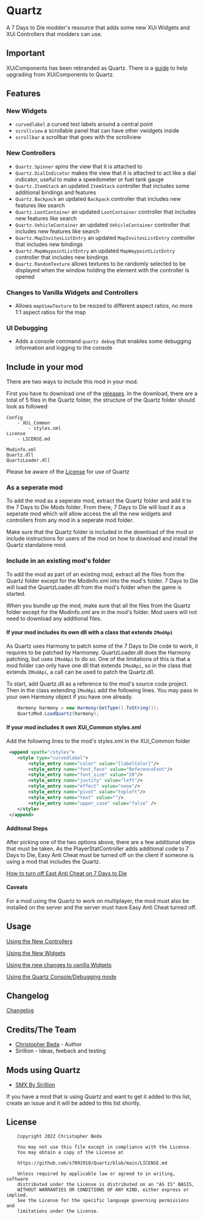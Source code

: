 # Quartz

A 7 Days to Die modder's resource that adds some new XUi Widgets and XUi Controllers that modders can use.

## Important

XUiComponents has been rebranded as Quartz. There is a [guide](tutorials/UpgradingFromXUiComponents.md) to help
upgrading from XUiComponents to Quartz.

## Features

### New Widgets

* `curvedlabel` a curved text labels around a central point
* `scrollview` a scrollable panel that can have other vwidgets inside
* `scrollbar` a scrollbar that goes with the scrollview

### New Controllers

* `Quartz.Spinner` spins the view that it is attached to
* `Quartz.DialIndicator` makes the view that it is attached to act like a dial indicator, useful to make a speedometer or
fuel tank gauge
* `Quartz.ItemStack` an updated `ItemStack` controller that includes some additional bindings and features
* `Quartz.Backpack` an updated `Backpack` controller that includes new features like search
* `Quartz.LootContainer` an updated `LootContainer` controller that includes new features like search
* `Quartz.VehicleContainer` an updated `VehicleContainer` controller that includes new features like search
* `Quartz.MapInvitesListEntry` an updated `MapInvitesListEntry` controller that includes new bindings
* `Quartz.MapWaypointListEntry` an updated `MapWaypointListEntry` controller that includes new bindings
* `Quartz.RandomTexture` allows textures to be randomly selected to be displayed when the window holding the element with the controller is opened

### Changes to Vanilla Widgets and Controllers

* Allows `mapViewTexture` to be resized to different aspect ratios, no more 1:1 aspect ratios for the map

### UI Debugging

* Adds a console command `quartz debug` that enables some debugging information and logging to the console

## Include in your mod

There are two ways to include this mod in your mod.

First you have to download one of the [releases](https://github.com/s7092910/Quartz/releases/).
In the download, there are a total of 5 files in the Quartz folder, the structure of the Quartz
folder should look as followed:

```text
Config
    - XUi_Common
        - styles.xml
License
    - LICENSE.md

Modinfo.xml
Quartz.dll
QuartzLoader.dll
```

Please be aware of the [License](LICENSE.md) for use of Quartz

### As a seperate mod

To add the mod as a seperate mod, extract the Quartz folder and add it to the
7 Days to Die Mods folder. From there, 7 Days to Die will load it as a seperate mod which will allow
access the all the new widgets and controllers from any mod in a seperate mod folder.

Make sure that the Quartz folder is included in the download of the mod or include
instructions for users of the mod on how to download and install the Quartz standalone mod.

### Include in an existing mod's folder

To add the mod as part of an existing mod, extract all the files from the Quartz folder except
for the Modinfo.xml into the mod's folder. 7 Days to Die will load the QuartzLoader.dll from
the mod's folder when the game is started.

When you bundle up the mod, make sure that all the files from the Quartz folder except
for the Modinfo.xml are in the mod's folder. Mod users will not need to download any additional files.

#### If your mod includes its own dll with a class that extends `IModApi`

As Quartz uses Harmony to patch some of the 7 Days to Die code to work, it requires to be patched by Harmoney.
QuartzLoader.dll does the Harmony patching, but uses `IModApi` to do so. One of the limitations of this is that
a mod folder can only have one dll that extends `IModApi`, so in the class that extends `IModApi`, a call can be used to patch the Quartz.dll.

To start, add Quartz.dll as a reference to the mod's source code project. Then in the class extending `IModApi` add the following lines. You may pass in your own Harmony object if you have one already.

```C#
    Harmony harmony = new Harmony(GetType().ToString());
    QuartzMod.LoadQuartz(harmony);
```

#### If your mod includes it own XUi_Common styles.xml

Add the following lines to the mod's styles.xml in the XUi_Common folder

```xml
 <append xpath="/styles">
    <style type="curvedlabel">
        <style_entry name="color" value="[labelColor]"/>
        <style_entry name="font_face" value="ReferenceFont"/>
        <style_entry name="font_size" value="28"/>
        <style_entry name="justify" value="left"/>
        <style_entry name="effect" value="none"/>
        <style_entry name="pivot" value="topleft"/>
        <style_entry name="text" value=""/>
        <style_entry name="upper_case" value="false" />
    </style>
 </append>
```

#### Additonal Steps

After picking one of the two options above, there are a few additional steps that must be taken. As
the PlayerStatController adds additional code to 7 Days to Die, Easy Anti Cheat must be turned off on the client
if someone is using a mod that includes the Quartz.

[How to turn off East Anti Cheat on 7 Days to Die](https://www.youtube.com/watch?v=752cb_A9Leg)

#### Caveats

For a mod using the Quartz to work on multiplayer, the mod must also be installed on the
server and the server must have Easy Anti Cheat turned off.

## Usage

[Using the New Controllers](tutorials/Controllers.md)

[Using the New Widgets](tutorials/Widgets.md)

[Using the new changes to vanilla Widgets](tutorials/VanillaWidgets.md)

[Using the Quartz Console/Debugging mode](tutorials/Quartz-Console.md)

## Changelog

[Changelog](CHANGELOG.md)

## Credits/The Team

* [Christopher Beda](https://github.com/s7092910) - Author
* Sirillion - Ideas, feeback and testing

## Mods using Quartz

* [SMX By Sirillion](https://www.nexusmods.com/7daystodie/mods/22)

If you have a mod that is using Quartz and want to get it added to this list, create an issue and it will be added
to this list shortly.

## License

```Text
    Copyright 2022 Christopher Beda

    You may not use this file except in compliance with the License.
    You may obtain a copy of the License at

    https://github.com/s7092910/Quartz/blob/main/LICENSE.md

    Unless required by applicable law or agreed to in writing, software
    distributed under the License is distributed on an "AS IS" BASIS,
    WITHOUT WARRANTIES OR CONDITIONS OF ANY KIND, either express or implied.
    See the License for the specific language governing permissions and
    limitations under the License.
```
